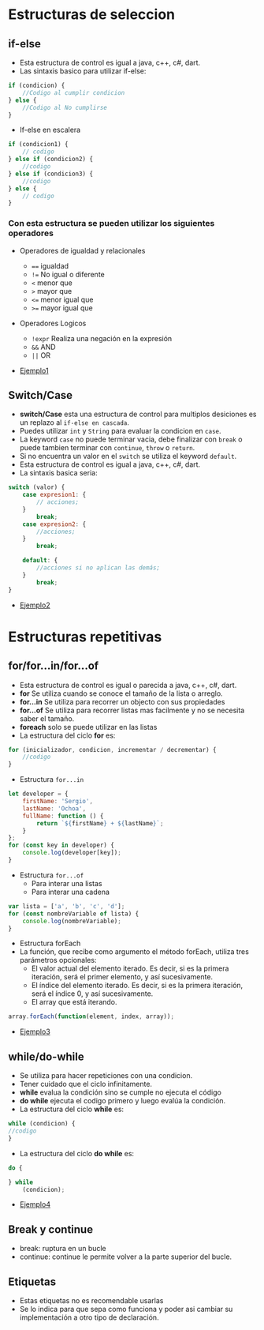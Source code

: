 # Estructuras de seleccion

## if-else

- Esta estructura de control es igual a java, c++, c#, dart.
- Las sintaxis basico para utilizar if-else:

```javascript
if (condicion) {
    //Codigo al cumplir condicion
} else {
    //Codigo al No cumplirse
} 
```

- If-else en escalera

```javascript
if (condicion1) {
    // codigo
} else if (condicion2) {
    //codigo
} else if (condicion3) {
    //codigo
} else {
    // codigo
}
```

### Con esta estructura se pueden utilizar los siguientes operadores

- Operadores de igualdad y relacionales
    - `==` igualdad
    - `!=` No igual o diferente
    - `<` menor que
    - `>` mayor que
    - `<=` menor igual que
    - `>=` mayor igual que

- Operadores Logicos
    - `!expr` Realiza una negación en la expresión
    - `&&` AND
    - `||` OR
- [Ejemplo1](../examples/3-flujos-de-control/1-if-else/README.md)

## Switch/Case

- **switch/Case** esta una estructura de control para multiplos desiciones es un replazo al `if-else en cascada`.
- Puedes utilizar `int` y `String` para evaluar la condicion en `case`.
- La keyword `case` no puede terminar vacia, debe finalizar con `break` o puede tambien terminar con `continue`, `throw`
  o `return`.
- Si no encuentra un valor en el `switch` se utiliza el keyword `default`.
- Esta estructura de control es igual a java, c++, c#, dart.
- La sintaxis basica seria:

```javascript
switch (valor) {
    case expresion1: {
        // acciones; 
    }
        break;
    case expresion2: {
        //acciones; 
    }
        break;

    default: {
        //acciones si no aplican las demás;  
    }
        break;
} 
```

- [Ejemplo2](../examples/3-flujos-de-control/2-switch/README.md)

# Estructuras repetitivas

## for/for...in/for...of

- Esta estructura de control es igual o parecida a java, c++, c#, dart.
- **for** Se utiliza cuando se conoce el tamaño de la lista o arreglo.
- **for...in** Se utiliza para recorrer un objecto con sus propiedades
- **for...of** Se utiliza para recorrer listas mas facilmente y no se necesita saber el tamaño.
- **foreach** solo se puede utilizar en las listas
- La estructura del ciclo **for** es:

```javascript
for (inicializador, condicion, incrementar / decrementar) {
    //codigo
}
```

- Estructura `for...in`

```javascript
let developer = {
    firstName: 'Sergio',
    lastName: 'Ochoa',
    fullName: function () {
        return `${firstName} + ${lastName}`;
    }
};
for (const key in developer) {
    console.log(developer[key]);
}
```

- Estructura `for...of`
    - Para interar una listas
    - Para interar una cadena

```javascript
var lista = ['a', 'b', 'c', 'd'];
for (const nombreVariable of lista) {
    console.log(nombreVariable);
}
```

- Estructura forEach
- La función, que recibe como argumento el método forEach, utiliza tres parámetros opcionales:
    - El valor actual del elemento iterado. Es decir, si es la primera iteración, será el primer elemento, y así
      sucesivamente.
    - El índice del elemento iterado. Es decir, si es la primera iteración, será el índice 0, y así sucesivamente.
    - El array que está iterando.
```javascript
array.forEach(function(element, index, array));
```

- [Ejemplo3](../examples/3-flujos-de-control/3-for/README.md)

## while/do-while

- Se utiliza para hacer repeticiones con una condicion.
- Tener cuidado que el ciclo infinitamente.
- **while** evalua la condición sino se cumple no ejecuta el código
- **do while** ejecuta el codigo primero y luego evalúa la condición.
- La estructura del ciclo **while** es:

```javascript
while (condicion) {
//codigo
}
```

- La estructura del ciclo **do while** es:

```javascript
do {

} while
    (condicion);
```

- [Ejemplo4](../examples/3-flujos-de-control/4-while/README.md)

## Break y continue

- break: ruptura en un bucle
- continue: continue le permite volver a la parte superior del bucle.

## Etiquetas

- Estas etiquetas no es recomendable usarlas
- Se lo indica para que sepa como funciona y poder asi cambiar su implementación a otro tipo de declaración.

